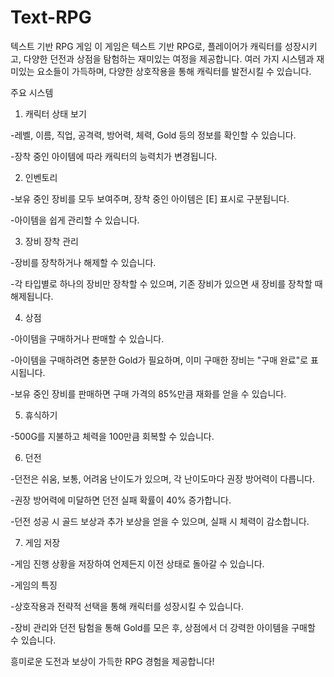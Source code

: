 # Text-RPG
텍스트 기반 RPG 게임
이 게임은 텍스트 기반 RPG로, 플레이어가 캐릭터를 성장시키고, 다양한 던전과 상점을 탐험하는 재미있는 여정을 제공합니다. 여러 가지 시스템과 재미있는 요소들이 가득하며, 다양한 상호작용을 통해 캐릭터를 발전시킬 수 있습니다.

주요 시스템
1. 캐릭터 상태 보기

-레벨, 이름, 직업, 공격력, 방어력, 체력, Gold 등의 정보를 확인할 수 있습니다.

-장착 중인 아이템에 따라 캐릭터의 능력치가 변경됩니다.

2. 인벤토리

-보유 중인 장비를 모두 보여주며, 장착 중인 아이템은 [E] 표시로 구분됩니다.

-아이템을 쉽게 관리할 수 있습니다.

3. 장비 장착 관리

-장비를 장착하거나 해제할 수 있습니다.

-각 타입별로 하나의 장비만 장착할 수 있으며, 기존 장비가 있으면 새 장비를 장착할 때 해제됩니다.

4. 상점

-아이템을 구매하거나 판매할 수 있습니다.

-아이템을 구매하려면 충분한 Gold가 필요하며, 이미 구매한 장비는 "구매 완료"로 표시됩니다.

-보유 중인 장비를 판매하면 구매 가격의 85%만큼 재화를 얻을 수 있습니다.

5. 휴식하기

-500G를 지불하고 체력을 100만큼 회복할 수 있습니다.

6. 던전

-던전은 쉬움, 보통, 어려움 난이도가 있으며, 각 난이도마다 권장 방어력이 다릅니다.

-권장 방어력에 미달하면 던전 실패 확률이 40% 증가합니다.

-던전 성공 시 골드 보상과 추가 보상을 얻을 수 있으며, 실패 시 체력이 감소합니다.

7. 게임 저장

-게임 진행 상황을 저장하여 언제든지 이전 상태로 돌아갈 수 있습니다.

-게임의 특징

-상호작용과 전략적 선택을 통해 캐릭터를 성장시킬 수 있습니다.

-장비 관리와 던전 탐험을 통해 Gold를 모은 후, 상점에서 더 강력한 아이템을 구매할 수 있습니다.

흥미로운 도전과 보상이 가득한 RPG 경험을 제공합니다!
